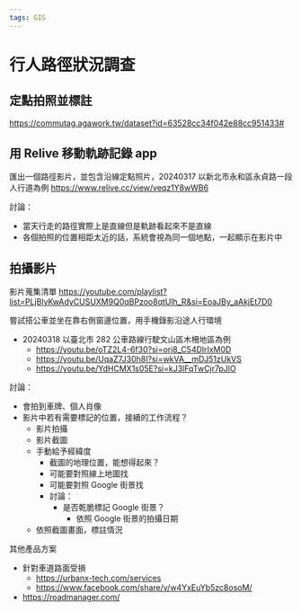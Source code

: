 ```yaml
---
tags: GIS
---
```


# 行人路徑狀況調查

## 定點拍照並標註

https://commutag.agawork.tw/dataset?id=63528cc34f042e88cc951433#

## 用 Relive 移動軌跡記錄 app

匯出一個路徑影片，並包含沿線定點照片，20240317 以新北市永和區永貞路一段人行道為例
https://www.relive.cc/view/veqz1Y8wWB6

討論：
- 當天行走的路徑實際上是直線但是軌跡看起來不是直線
- 各個拍照的位置相距太近的話，系統會視為同一個地點，一起顯示在影片中

## 拍攝影片

影片蒐集清單
https://youtube.com/playlist?list=PLjBlyKwAdyCUSUXM9Q0qBPzoo8qtUlh_R&si=EoaJBy_aAkjEt7D0

嘗試搭公車並坐在靠右側窗邊位置，用手機錄影沿途人行環境
- 20240318 以臺北市 282 公車路線行駛文山區木柵地區為例 
    - https://youtu.be/oTZ2L4-6f30?si=ori8_C54DlrIxM0D
    - https://youtu.be/UqaZ7J30h8I?si=wkVA__mDJ51zUkVS
    - https://youtu.be/YdHCMX1s05E?si=kJ3lFqTwCjr7pJlO

討論：
- 會拍到車牌、個人肖像
- 影片中若有需要標記的位置，接續的工作流程？
    - 影片拍攝
    - 影片截圖
    - 手動給予經緯度
        - 截圖的地理位置，能想得起來？
        - 可能要對照線上地圖找
        - 可能要對照 Google 街景找
        - 討論：
            - 是否乾脆標記 Google 街景？
                - 依照 Google 街景的拍攝日期
    - 依照截圖畫面，標註情況


其他產品方案
- 針對車道路面受損 
    - https://urbanx-tech.com/services
    - https://www.facebook.com/share/v/w4YxEuYb5zc8osoM/
- https://roadmanager.com/